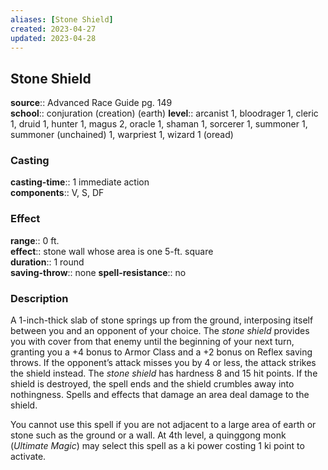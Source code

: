 ```yaml
---
aliases: [Stone Shield]
created: 2023-04-27
updated: 2023-04-28
---
```


## Stone Shield

**source**:: Advanced Race Guide pg. 149  
**school**:: conjuration (creation) (earth)
**level**:: arcanist 1, bloodrager 1, cleric 1, druid 1, hunter 1, magus 2, oracle 1, shaman 1, sorcerer 1, summoner 1, summoner (unchained) 1, warpriest 1, wizard 1 (oread)

### Casting

**casting-time**:: 1 immediate action  
**components**:: V, S, DF

### Effect

**range**:: 0 ft.  
**effect**:: stone wall whose area is one 5-ft. square  
**duration**:: 1 round  
**saving-throw**:: none
**spell-resistance**:: no

### Description

A 1-inch-thick slab of stone springs up from the ground, interposing itself between you and an opponent of your choice. The *stone shield* provides you with cover from that enemy until the beginning of your next turn, granting you a +4 bonus to Armor Class and a +2 bonus on Reflex saving throws. If the opponent’s attack misses you by 4 or less, the attack strikes the shield instead. The *stone shield* has hardness 8 and 15 hit points. If the shield is destroyed, the spell ends and the shield crumbles away into nothingness. Spells and effects that damage an area deal damage to the shield.  
  
You cannot use this spell if you are not adjacent to a large area of earth or stone such as the ground or a wall. At 4th level, a quinggong monk (*Ultimate Magic*) may select this spell as a ki power costing 1 ki point to activate.
